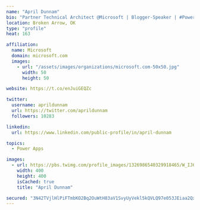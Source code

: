 ```yaml
---
name: "April Dunnam"
bio: "Partner Technical Architect @Microsoft | Blogger-Speaker | #PowerApps, #PowerAutomate, #Office365, #SharePoint | #WIT | #Karaoke Queen"
location: Broken Arrow, OK
type: "profile"
heat: 163

affiliation:
  name: Microsoft
  domain: microsoft.com
  images:
    - url: "/assets/images/organizations/microsoft.com-50x50.jpg"
      width: 50
      height: 50

website: https://t.co/enJuiGEQZc

twitter:
  username: aprildunnam
  url: https://twitter.com/aprildunnam
  followers: 10283

linkedin:
  url: https://www.linkedin.com/public-profile/in/april-dunnam

topics:
  - Power Apps

images:
  - url: https://pbs.twimg.com/profile_images/1326986540329918465/W_IJ6Ih2_400x400.jpg
    width: 400
    height: 400
    isCached: true
    title: "April Dunnam"

secured: "3N42TVjlHlPiFTmbKO2Bq2OuWtH83aV1SvyUyVekl5kQVLQ97e053JEiaa2QxqSQYotOPv/04XSqudwGUT4F5L8YPtghkqnlauohENy63S9iIOhwjJ9fsv9QkAKqvCw3xVlIiYsaRInXy+ahUb3F++47VYuv/Fwe5cx+UzaEDx3I05u/gZPY8/prMNbi+e1UJdp+rEOl0Ock80aM/SLdSHn/0LHPi8v8PBVvc2ke/GvwBENa6XQ3Pd1AUCXJfpgwBOX/+1POdKFLC6sTdCijEK6fCTg5zPZIL61cLEcxXpAaSs3bEuh7dq3uh/Cxngfa/jm6FZc6y21NguL3ZatFtzkuAv7o3kNfhMkaeYREdV9FiT/9H2rFqS/ne2WqnK56X4MlQbqqDWR/t7+6YgD+coD9ohfU0rJI69Ayl401y0E=;/TZb1b/69cz7PvKHuEGoDg=="
---
```


